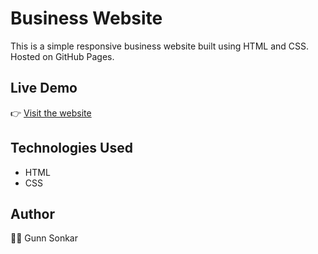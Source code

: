 # Business Website

This is a simple responsive business website built using HTML and CSS.  
Hosted on GitHub Pages.

## Live Demo

👉 [Visit the website](https://gunnsonkar12.github.io/curly-fortnight/)

## Technologies Used

- HTML
- CSS

## Author

👩‍💻 Gunn Sonkar

